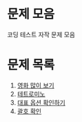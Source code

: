 # 문제 모음
코딩 테스트 자작 문제 모음

# 문제 목록
1. [영화 많이 보기](schedule-movie)
1. [테트로미노](fill-with-tetromino)
1. [대표 옵션 확인하기](option-checker)
1. [괄호 확인](bracket-checker)
